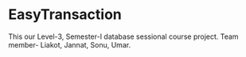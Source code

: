 # EasyTransaction
This our Level-3, Semester-I database sessional course project. Team member- Liakot, Jannat, Sonu, Umar. 
